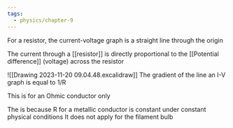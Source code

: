 ```yaml
---
tags:
  - physics/chapter-9
---
```


For a resistor, the current-voltage graph is a straight line through the origin

The current through a [[resistor]] is directly proportional to the [[Potential difference]] (voltage) across the resistor

![[Drawing 2023-11-20 09.04.48.excalidraw]]
The gradient of the line an I-V graph is equal to 1/R

This is for an Ohmic conductor only

The is because R for a metallic conductor is constant under constant physical conditions
It does not apply for the filament bulb